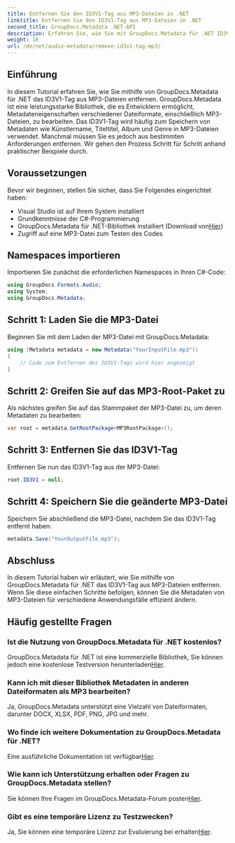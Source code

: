 ```yaml
---
title: Entfernen Sie den ID3V1-Tag aus MP3-Dateien in .NET
linktitle: Entfernen Sie den ID3V1-Tag aus MP3-Dateien in .NET
second_title: GroupDocs.Metadata .NET-API
description: Erfahren Sie, wie Sie mit GroupDocs.Metadata für .NET ID3V1-Tags aus MP3-Dateien entfernen. Einfache Schritt-für-Schritt-Anleitung mit praktischen Beispielen.
weight: 16
url: /de/net/audio-metadata/remove-id3v1-tag-mp3/
---
```

## Einführung
In diesem Tutorial erfahren Sie, wie Sie mithilfe von GroupDocs.Metadata für .NET das ID3V1-Tag aus MP3-Dateien entfernen. GroupDocs.Metadata ist eine leistungsstarke Bibliothek, die es Entwicklern ermöglicht, Metadateneigenschaften verschiedener Dateiformate, einschließlich MP3-Dateien, zu bearbeiten. Das ID3V1-Tag wird häufig zum Speichern von Metadaten wie Künstlername, Titeltitel, Album und Genre in MP3-Dateien verwendet. Manchmal müssen Sie es jedoch aus bestimmten Anforderungen entfernen. Wir gehen den Prozess Schritt für Schritt anhand praktischer Beispiele durch.
## Voraussetzungen
Bevor wir beginnen, stellen Sie sicher, dass Sie Folgendes eingerichtet haben:
- Visual Studio ist auf Ihrem System installiert
- Grundkenntnisse der C#-Programmierung
-  GroupDocs.Metadata für .NET-Bibliothek installiert (Download von[Hier](https://releases.groupdocs.com/metadata/net/))
- Zugriff auf eine MP3-Datei zum Testen des Codes

## Namespaces importieren
Importieren Sie zunächst die erforderlichen Namespaces in Ihren C#-Code:
```csharp
using GroupDocs.Formats.Audio;
using System;
using GroupDocs.Metadata;
```
## Schritt 1: Laden Sie die MP3-Datei
Beginnen Sie mit dem Laden der MP3-Datei mit GroupDocs.Metadata:
```csharp
using (Metadata metadata = new Metadata("YourInputFile.mp3"))
{
    // Code zum Entfernen des ID3V1-Tags wird hier angezeigt
}
```
## Schritt 2: Greifen Sie auf das MP3-Root-Paket zu
Als nächstes greifen Sie auf das Stammpaket der MP3-Datei zu, um deren Metadaten zu bearbeiten:
```csharp
var root = metadata.GetRootPackage<MP3RootPackage>();
```
## Schritt 3: Entfernen Sie das ID3V1-Tag
Entfernen Sie nun das ID3V1-Tag aus der MP3-Datei:
```csharp
root.ID3V1 = null;
```
## Schritt 4: Speichern Sie die geänderte MP3-Datei
Speichern Sie abschließend die MP3-Datei, nachdem Sie das ID3V1-Tag entfernt haben:
```csharp
metadata.Save("YourOutputFile.mp3");
```

## Abschluss
In diesem Tutorial haben wir erläutert, wie Sie mithilfe von GroupDocs.Metadata für .NET das ID3V1-Tag aus MP3-Dateien entfernen. Wenn Sie diese einfachen Schritte befolgen, können Sie die Metadaten von MP3-Dateien für verschiedene Anwendungsfälle effizient ändern.

## Häufig gestellte Fragen
### Ist die Nutzung von GroupDocs.Metadata für .NET kostenlos?
 GroupDocs.Metadata für .NET ist eine kommerzielle Bibliothek, Sie können jedoch eine kostenlose Testversion herunterladen[Hier](https://releases.groupdocs.com/).
### Kann ich mit dieser Bibliothek Metadaten in anderen Dateiformaten als MP3 bearbeiten?
Ja, GroupDocs.Metadata unterstützt eine Vielzahl von Dateiformaten, darunter DOCX, XLSX, PDF, PNG, JPG und mehr.
### Wo finde ich weitere Dokumentation zu GroupDocs.Metadata für .NET?
 Eine ausführliche Dokumentation ist verfügbar[Hier](https://tutorials.groupdocs.com/metadata/net/).
### Wie kann ich Unterstützung erhalten oder Fragen zu GroupDocs.Metadata stellen?
 Sie können Ihre Fragen im GroupDocs.Metadata-Forum posten[Hier](https://forum.groupdocs.com/c/metadata/14).
### Gibt es eine temporäre Lizenz zu Testzwecken?
 Ja, Sie können eine temporäre Lizenz zur Evaluierung bei erhalten[Hier](https://purchase.groupdocs.com/temporary-license/).
